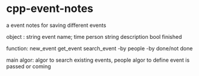 # cpp-event-notes

a event notes for saving different events 

object :
 string event name;
 time
 person 
 string description 
 bool finished
 
function:
  new_event
  get_event
  search_event 
    -by people
    -by done/not done 

main algor:
  algor to search existing events, people
  algor to define event is passed or coming 
  
  
 
